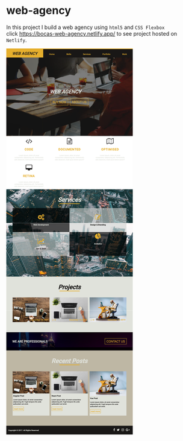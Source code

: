 # web-agency
In this project I build a web agency using `html5` and `CSS Flexbox`   
click https://bocas-web-agency.netlify.app/ to see project hosted on `Netlify`.

![GitHub Logo](/images/complete-project.png)
